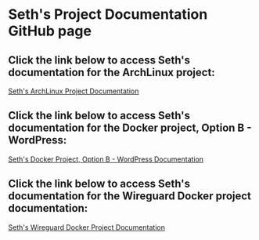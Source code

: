 # Seth's Project Documentation GitHub page

## Click the link below to access Seth's documentation for the ArchLinux project:
[Seth's ArchLinux Project Documentation](https://jetman2401.github.io/arch_documentation)

## Click the link below to access Seth's documentation for the Docker project, Option B - WordPress: 
[Seth's Docker Project, Option B - WordPress Documentation](https://jetman2401.github.io/Docker_WordPress)

## Click the link below to access Seth's documentation for the Wireguard Docker project documentation:
[Seth's Wireguard Docker Project Documentation](https://jetman2401.github.io/Docker_Wireguard)
